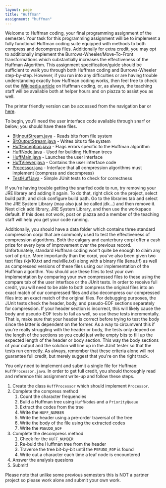 ```yaml
---
layout: page
title: "Huffman"
assignment: "huffman"
---
```


Welcome to Huffman coding, your final programming assignment of the semester.  Your task for this programming assignment will be to implement a fully functional Huffman coding suite equipped with methods to both compress and decompress files.  Additionally for extra credit, you may opt to additionally implement the Burrows-Wheeler/Move-To-Front transformations which substantially increases the effectiveness of the Huffman Algorithm.  This assignment specification/guide should be sufficient to walk you through both Huffman coding and Burrows-Wheeler step-by-step.  However, if you run into any difficulties or are having trouble understanding exactly how Huffman coding works, then feel free to check out the [Wikipedia article](https://en.wikipedia.org/wiki/Huffman_coding) on Huffman coding, or, as always, the teaching staff will be available both at helper hours and on piazza to assist you as well.

The printer friendly version can be accessed from the navigation bar or [here](printer-friendly.html).

To begin, you'll need the user interface code available through snarf or below; you should have these files.

- [BitInputStream.java](code/BitInputStream.html) - Reads bits from file system
- [BitOutputStream.java](code/BitOutputStream.html) - Writes bits to file system
- [HuffException.java](code/HuffException.html) - Flags errors specific to the Huffman algorithm
- [HuffNode.java](code/HuffNode.html) - Used for building Huffman trees
- [HuffMain.java](code/HuffMain.html) - Launches the user interface
- [HuffViewer.java](code/HuffViewer.html) - Contains the user interface code
- [Processor.java](code/Processor.html) - Interface that all compression algorithms must implement (compress and decompress)
- [TestHuff.java](code/TestHuff.html) - Simple JUnit tests to check for correctness

If you're having trouble getting the snarfed code to run, try removing your JRE library and adding it again.  To do that, right click on the project, select build path, and click configure build path.  Go to the libraries tab and select the JRE System Library (may also just be called jdk...) and then remove it.  Next click add library, JRE System Library, and then use the workspace default.  If this does not work, post on piazza and a member of the teaching staff will help you get your code running.

Additionally, you should have a data folder which contains three standard compression corpi that are commonly used to test the effectiveness of compression algorithms.  Both the calgary and canterbury corpi offer a cash prize for every byte of improvement over the previous record.  Unfortunately, standard Huffman coding won't quite be enough to claim any sort of prize.  More importantly than the corpi, you've also been given two text files (kjv10.txt and melville.txt) along with a binary file (lena.tif) as well as compressed versions of these files using our implementation of the Huffman algorithm.  You should use these files to test your own implementation by comparing your own compressed files to these using the compare tab of the user interface or the JUnit tests.  In order to receive full credit, you will need to be able to both compress the original files into an exact match of our compressed files and also decompress our compressed files into an exact match of the original files.  For debugging purposes, the JUnit tests check the header, body, and pseudo-EOF sections separately for compression.  If your header section is incorrect, this will likely cause the body and pseudo-EOF tests to fail as well, so use these tests incrementally.  That is, make sure that your header is correct before trying to test the body since the latter is dependent on the former.  As a way to circumvent this if you're really struggling with the header or body, the tests only depend on the length of the sections so you could just write empty bits to fill up the expected length of the header or body section.  This way the body sections of your output and the solution will line up in the JUnit tester so that the tests run correctly.  As always, remember that these criteria alone will not guarantee full credit, but merely suggest that you're on the right track.

You only need to implement and submit a single file for Huffman: `HuffProcessor.java`.  In order to get full credit, you should thoroughly read and reference this assignment write-up and follow these steps.

1. Create the class `HuffProcessor` which should implement `Processor`.
2. Complete the compress method
    1. Count the character frequencies
    2. Build a Huffman tree using `HuffNode`s and a `PriorityQueue`
    3. Extract the codes from the tree
    4. Write the `HUFF_NUMBER`
    5. Write the header using a pre-order traversal of the tree
    6. Write the body of the file using the extracted codes
    7. Write the `PSEUDO_EOF`
3. Complete the decompress method
    1. Check for the `HUFF_NUMBER`
    2. Re-buid the Huffman tree from the header
    3. Traverse the tree bit-by-bit until the `PSEUDO_EOF` is found
    4. Write out a character each time a leaf node is encountered
4. Answer the analysis quesions
5. Submit!

Please note that unlike some previous semesters this is NOT a partner project so please work alone and submit your own work.

